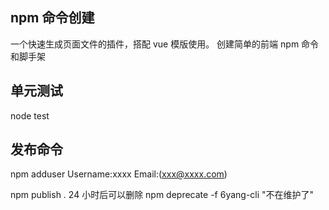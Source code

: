 ## npm 命令创建

一个快速生成页面文件的插件，搭配 vue 模版使用。
创建简单的前端 npm 命令和脚手架

## 单元测试

node test

## 发布命令

npm adduser
Username:xxxx
Email:(xxx@xxxx.com)

npm publish .
24 小时后可以删除
npm deprecate -f 6yang-cli "不在维护了"
